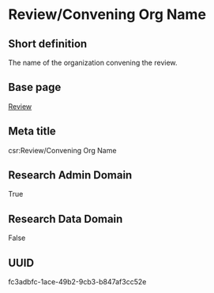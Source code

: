 # Review/Convening Org Name
## Short definition
The name of the organization convening the review.
## Base page
[Review](../Objects/Review.md)
## Meta title
csr:Review/Convening Org Name
## Research Admin Domain
True
## Research Data Domain
False
## UUID
fc3adbfc-1ace-49b2-9cb3-b847af3cc52e
